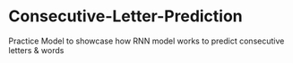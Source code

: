 # Consecutive-Letter-Prediction
Practice Model to showcase how RNN model works to predict consecutive letters &amp; words
